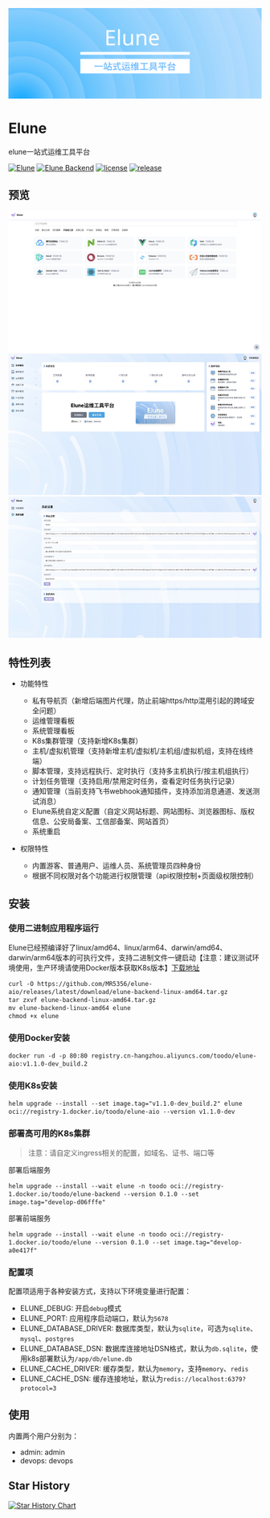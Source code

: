 ![](images/elune.svg)
# Elune
elune一站式运维工具平台

[![Elune](https://img.shields.io/badge/elune-前端-blue?style=social&logo=github)](https://github.com/MR5356/elune)
[![Elune Backend](https://img.shields.io/badge/elune_Backend-后端-blue?style=social&logo=github)](https://github.com/MR5356/elune-backend)
[![license](https://img.shields.io/github/license/MR5356/elune-aio)](https://www.apache.org/licenses/LICENSE-2.0.html)
[![release](https://img.shields.io/github/v/release/MR5356/elune-aio)](https://github.com/MR5356/elune-aio/releases)

## 预览
![导航页](images/nav.jpg)
![运维页](images/devops.jpg)
![管理页](images/admin.jpg)

## 特性列表
* 功能特性
  * 私有导航页（新增后端图片代理，防止前端https/http混用引起的跨域安全问题）
  * 运维管理看板
  * 系统管理看板
  * K8s集群管理（支持新增K8s集群）
  * 主机/虚拟机管理（支持新增主机/虚拟机/主机组/虚拟机组，支持在线终端）
  * 脚本管理，支持远程执行、定时执行（支持多主机执行/按主机组执行）
  * 计划任务管理（支持启用/禁用定时任务，查看定时任务执行记录）
  * 通知管理（当前支持飞书webhook通知插件，支持添加消息通道、发送测试消息）
  * Elune系统自定义配置（自定义网站标题、网站图标、浏览器图标、版权信息、公安局备案、工信部备案、网站首页）
  * 系统重启

* 权限特性
  * 内置游客、普通用户、运维人员、系统管理员四种身份
  * 根据不同权限对各个功能进行权限管理（api权限控制+页面级权限控制）

## 安装
### 使用二进制应用程序运行
Elune已经预编译好了linux/amd64、linux/arm64、darwin/amd64、darwin/arm64版本的可执行文件，支持二进制文件一键启动【注意：建议测试环境使用，生产环境请使用Docker版本获取K8s版本】[下载地址](https://github.com/MR5356/elune-aio/releases)
```shell
curl -O https://github.com/MR5356/elune-aio/releases/latest/download/elune-backend-linux-amd64.tar.gz
tar zxvf elune-backend-linux-amd64.tar.gz
mv elune-backend-linux-amd64 elune 
chmod +x elune
```
### 使用Docker安装
```shell
docker run -d -p 80:80 registry.cn-hangzhou.aliyuncs.com/toodo/elune-aio:v1.1.0-dev_build.2
```
### 使用K8s安装
```shell
helm upgrade --install --set image.tag="v1.1.0-dev_build.2" elune oci://registry-1.docker.io/toodo/elune-aio --version v1.1.0-dev
```

### 部署高可用的K8s集群
> 注意：请自定义ingress相关的配置，如域名、证书、端口等

部署后端服务
```shell
helm upgrade --install --wait elune -n toodo oci://registry-1.docker.io/toodo/elune-backend --version 0.1.0 --set image.tag="develop-d06fffe"
```
部署前端服务
```shell
helm upgrade --install --wait elune -n toodo oci://registry-1.docker.io/toodo/elune --version 0.1.0 --set image.tag="develop-a0e417f"
```

### 配置项
配置项适用于各种安装方式，支持以下环境变量进行配置：

* ELUNE_DEBUG: 开启`debug`模式
* ELUNE_PORT: 应用程序启动端口，默认为`5678`
* ELUNE_DATABASE_DRIVER: 数据库类型，默认为`sqlite`，可选为`sqlite`、`mysql`、`postgres`
* ELUNE_DATABASE_DSN: 数据库连接地址DSN格式，默认为`db.sqlite`，使用k8s部署默认为`/app/db/elune.db`
* ELUNE_CACHE_DRIVER: 缓存类型，默认为`memory`，支持`memory`、`redis`
* ELUNE_CACHE_DSN: 缓存连接地址，默认为`redis://localhost:6379?protocol=3`

## 使用
内置两个用户分别为：
* admin: admin
* devops: devops

## Star History

[![Star History Chart](https://api.star-history.com/svg?repos=mr5356/elune-aio,mr5356/elune,mr5356/elune-backend&type=Date)](https://star-history.com/#mr5356/elune-aio&mr5356/elune&mr5356/elune-backend&Date)
